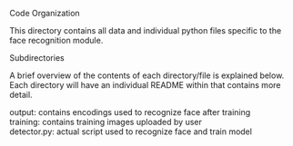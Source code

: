 Code Organization

This directory contains all data and individual python files specific to the face recognition module.

Subdirectories

A brief overview of the contents of each directory/file is explained below. Each directory will have an individual README within that contains more detail.

output: contains encodings used to recognize face after training  
training: contains training images uploaded by user  
detector.py: actual script used to recognize face and train model
